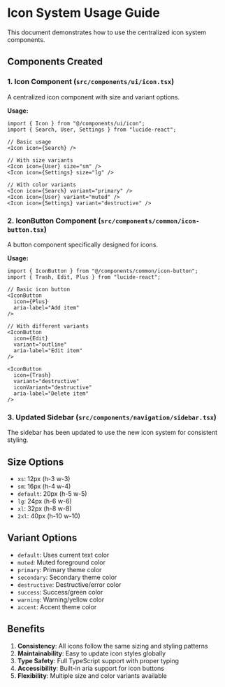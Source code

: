 # Icon System Usage Guide

This document demonstrates how to use the centralized icon system components.

## Components Created

### 1. Icon Component (`src/components/ui/icon.tsx`)
A centralized icon component with size and variant options.

**Usage:**
```tsx
import { Icon } from "@/components/ui/icon";
import { Search, User, Settings } from "lucide-react";

// Basic usage
<Icon icon={Search} />

// With size variants
<Icon icon={User} size="sm" />
<Icon icon={Settings} size="lg" />

// With color variants
<Icon icon={Search} variant="primary" />
<Icon icon={User} variant="muted" />
<Icon icon={Settings} variant="destructive" />
```

### 2. IconButton Component (`src/components/common/icon-button.tsx`)
A button component specifically designed for icons.

**Usage:**
```tsx
import { IconButton } from "@/components/common/icon-button";
import { Trash, Edit, Plus } from "lucide-react";

// Basic icon button
<IconButton
  icon={Plus}
  aria-label="Add item"
/>

// With different variants
<IconButton
  icon={Edit}
  variant="outline"
  aria-label="Edit item"
/>

<IconButton
  icon={Trash}
  variant="destructive"
  iconVariant="destructive"
  aria-label="Delete item"
/>
```

### 3. Updated Sidebar (`src/components/navigation/sidebar.tsx`)
The sidebar has been updated to use the new icon system for consistent styling.

## Size Options
- `xs`: 12px (h-3 w-3)
- `sm`: 16px (h-4 w-4)
- `default`: 20px (h-5 w-5)
- `lg`: 24px (h-6 w-6)
- `xl`: 32px (h-8 w-8)
- `2xl`: 40px (h-10 w-10)

## Variant Options
- `default`: Uses current text color
- `muted`: Muted foreground color
- `primary`: Primary theme color
- `secondary`: Secondary theme color
- `destructive`: Destructive/error color
- `success`: Success/green color
- `warning`: Warning/yellow color
- `accent`: Accent theme color

## Benefits
1. **Consistency**: All icons follow the same sizing and styling patterns
2. **Maintainability**: Easy to update icon styles globally
3. **Type Safety**: Full TypeScript support with proper typing
4. **Accessibility**: Built-in aria support for icon buttons
5. **Flexibility**: Multiple size and color variants available